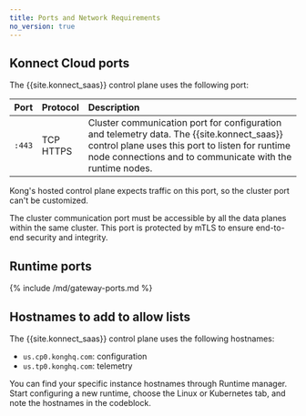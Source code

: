 ```yaml
---
title: Ports and Network Requirements
no_version: true
---
```


## Konnect Cloud ports

The {{site.konnect_saas}} control plane uses the following port:

| Port      | Protocol  | Description |
|:----------|:----------|:------------|
| `:443`    | TCP <br>HTTPS | Cluster communication port for configuration and telemetry data. The {{site.konnect_saas}} control plane uses this port to listen for runtime node connections and to communicate with the runtime nodes. |

Kong's hosted control plane expects traffic on this port, so the cluster port
can't be customized.

The cluster communication port must be accessible by all
the data planes within the same cluster. This port is protected by mTLS to
ensure end-to-end security and integrity.

## Runtime ports

{% include /md/gateway-ports.md %}

## Hostnames to add to allow lists

The {{site.konnect_saas}} control plane uses the following hostnames:
* `us.cp0.konghq.com`: configuration
* `us.tp0.konghq.com`: telemetry


You can find your specific instance hostnames through Runtime manager.
Start configuring a new runtime, choose the Linux or Kubernetes tab, and note
the hostnames in the codeblock.
